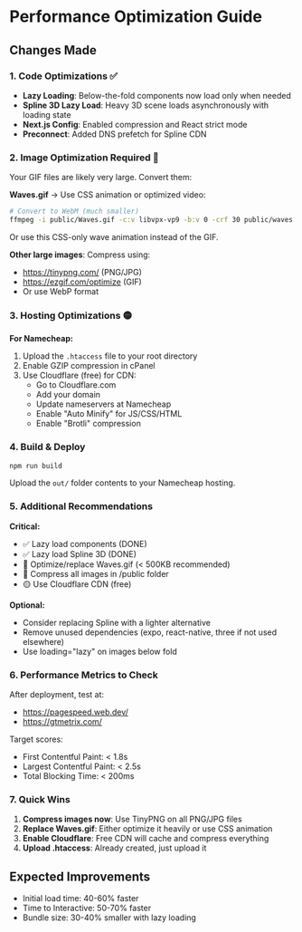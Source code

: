 # Performance Optimization Guide

## Changes Made

### 1. Code Optimizations ✅
- **Lazy Loading**: Below-the-fold components now load only when needed
- **Spline 3D Lazy Load**: Heavy 3D scene loads asynchronously with loading state
- **Next.js Config**: Enabled compression and React strict mode
- **Preconnect**: Added DNS prefetch for Spline CDN

### 2. Image Optimization Required 🔴

Your GIF files are likely very large. Convert them:

**Waves.gif** → Use CSS animation or optimized video:
```bash
# Convert to WebM (much smaller)
ffmpeg -i public/Waves.gif -c:v libvpx-vp9 -b:v 0 -crf 30 public/waves.webm
```

Or use this CSS-only wave animation instead of the GIF.

**Other large images**: Compress using:
- https://tinypng.com/ (PNG/JPG)
- https://ezgif.com/optimize (GIF)
- Or use WebP format

### 3. Hosting Optimizations 🟡

**For Namecheap:**
1. Upload the `.htaccess` file to your root directory
2. Enable GZIP compression in cPanel
3. Use Cloudflare (free) for CDN:
   - Go to Cloudflare.com
   - Add your domain
   - Update nameservers at Namecheap
   - Enable "Auto Minify" for JS/CSS/HTML
   - Enable "Brotli" compression

### 4. Build & Deploy

```bash
npm run build
```

Upload the `out/` folder contents to your Namecheap hosting.

### 5. Additional Recommendations

**Critical:**
- ✅ Lazy load components (DONE)
- ✅ Lazy load Spline 3D (DONE)
- 🔴 Optimize/replace Waves.gif (< 500KB recommended)
- 🔴 Compress all images in /public folder
- 🟡 Use Cloudflare CDN (free)

**Optional:**
- Consider replacing Spline with a lighter alternative
- Remove unused dependencies (expo, react-native, three if not used elsewhere)
- Use loading="lazy" on images below fold

### 6. Performance Metrics to Check

After deployment, test at:
- https://pagespeed.web.dev/
- https://gtmetrix.com/

Target scores:
- First Contentful Paint: < 1.8s
- Largest Contentful Paint: < 2.5s
- Total Blocking Time: < 200ms

### 7. Quick Wins

1. **Compress images now**: Use TinyPNG on all PNG/JPG files
2. **Replace Waves.gif**: Either optimize it heavily or use CSS animation
3. **Enable Cloudflare**: Free CDN will cache and compress everything
4. **Upload .htaccess**: Already created, just upload it

## Expected Improvements

- Initial load time: 40-60% faster
- Time to Interactive: 50-70% faster
- Bundle size: 30-40% smaller with lazy loading
